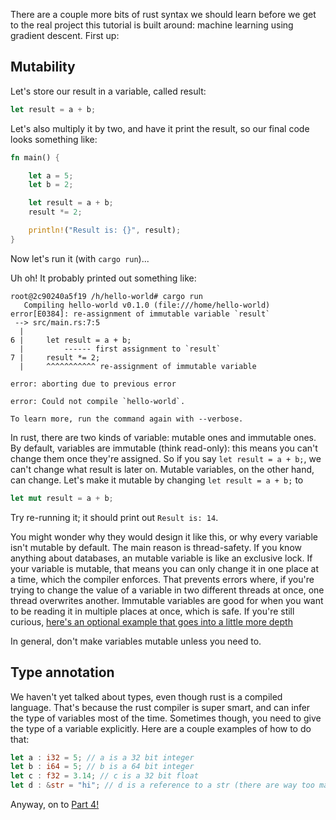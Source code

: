 
There are a couple more bits of rust syntax we should learn before we get to the real project this tutorial is built around: machine learning using gradient descent. 
First up:

## Mutability

Let's store our result in a variable, called result:
```rust
let result = a + b;
``` 

Let's also multiply it by two, and have it print the result, so our final code looks something like:
```rust
fn main() {

    let a = 5;
    let b = 2;

    let result = a + b;
    result *= 2;

    println!("Result is: {}", result);
}
```

Now let's run it (with `cargo run`)...

Uh oh!
It probably printed out something like:
```text
root@2c90240a5f19 /h/hello-world# cargo run
   Compiling hello-world v0.1.0 (file:///home/hello-world)
error[E0384]: re-assignment of immutable variable `result`
 --> src/main.rs:7:5
  |
6 |     let result = a + b;
  |         ------ first assignment to `result`
7 |     result *= 2;
  |     ^^^^^^^^^^^ re-assignment of immutable variable

error: aborting due to previous error

error: Could not compile `hello-world`.

To learn more, run the command again with --verbose.
```

In rust, there are two kinds of variable: mutable ones and immutable ones.
By default, variables are immutable (think read-only): this means you can't change them once they're assigned.
So if you say `let result = a + b;`, we can't change what result is later on.
Mutable variables, on the other hand, can change.
Let's make it mutable by changing `let result = a + b;` to
```rust
let mut result = a + b;
```

Try re-running it; it should print out `Result is: 14`.

You might wonder why they would design it like this, or why every variable isn't mutable by default.
The main reason is thread-safety. 
If you know anything about databases, an mutable variable is like an exclusive lock.
If your variable is mutable, that means you can only change it in one place at a time, which the compiler enforces.
That prevents errors where, if you're trying to change the value of a variable in two different threads at once, one thread overwrites another.
Immutable variables are good for when you want to be reading it in multiple places at once, which is safe.
If you're still curious, [here's an optional example that goes into a little more depth](mutability-example.md)

In general, don't make variables mutable unless you need to. 

## Type annotation
We haven't yet talked about types, even though rust is a compiled language.
That's because the rust compiler is super smart, and can infer the type of variables most of the time.
Sometimes though, you need to give the type of a variable explicitly.
Here are a couple examples of how to do that:

```rust
let a : i32 = 5; // a is a 32 bit integer
let b : i64 = 5; // b is a 64 bit integer
let c : f32 = 3.14; // c is a 32 bit float
let d : &str = "hi"; // d is a reference to a str (there are way too many string types in Rust, which we'll get into eventually)
```

Anyway, on to [Part 4!](rust-04.md)
